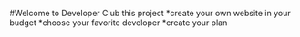 #Welcome to Developer Club
this project 
*create your own website in your budget
*choose your favorite developer
*create your plan
